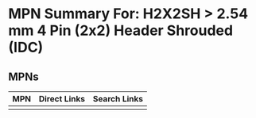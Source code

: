 



# MPN Summary For: H2X2SH > 2.54 mm 4 Pin (2x2) Header Shrouded (IDC)

## MPNs
  

|MPN|Direct Links|Search Links|
| :--- | :--- | :--- |
||||
